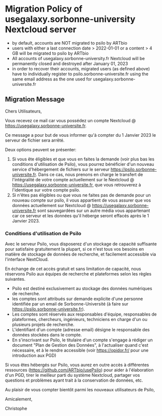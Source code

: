 # Migration Policy of usegalaxy.sorbonne-university Nextcloud server

- by default, accounts are NOT migrated to psilo by ARTbio
- users with either a last connection date > 2022-01-01 or a content > 4 GB will be migrated to psilo by ARTbio
- All accounts of usegalaxy.sorbonne-university.fr Nextcloud will be permanently closed
  and destroyed after January 01, 2023
- in order to recover their accounts, migrated users (as defined above) have to individually
  register to psilo.sorbonne-universite.fr using the same email address as the one used for usegalaxy.sorbonne-universite.fr

## Migration Message
Chers Utilisateurs,

Vous recevez ce mail car vous possédez un compte Nextcloud @ https://usegalaxy.sorbonne-universite.fr.

Ce message a pour but de vous informer qu'à compter du 1 Janvier 2023 le serveur de fichier sera arrêté.

Deux options peuvent se présenter:

1. Si vous ête éligibles et que vous en faites la demande (voir plus bas les conditions d'utilisation de Psilo), vous pourrez bénéficier d'un nouveau service d'hébergement de fichiers sur le serveur https://psilo.sorbonne-universite.fr. Dans ce cas, nous prenons en charge le transfert de l'intégralité de votre compte actuellement sur le Nextcloud @ https://usegalaxy.sorbonne-universite.fr, que vous retrouverez à l'identique sur votre compte psilo.
2. Si n'êtes pas éligibles ou que vous ne faites pas de demande pour un nouveau compte sur psilo, il vous appartient de vous assurer que vos données actuellement sur Nextcloud @ https://usegalaxy.sorbonne-universite.fr sont sauvegardées sur un autre média vous appartenant car ce serveur et les données qu'il héberge seront effacés après le 1 Janvier 2023.

### Conditions d'utilisation de Psilo
Avec le serveur Psilo, vous disposerez d'un stockage de capacité suffisante pour satisfaire gratuitement la plupart, si ce n'est tous vos besoins en matière de stockage de données de recherche, et facilement accessible via l'interface NextCloud.

En échange de cet accès gratuit et sans limitation de capacité, nous réservons Psilo aux équipes de recherche et plateformes selon les règles suivantes.

- Psilo est destiné exclusivement au stockage des données numériques de recherche.
- les comptes sont attribués sur demande explicite d'une personne identifiée par un email de Sorbonne-Université (à faire sur https://psilo.sorbonne-universite.fr).
- Les comptes sont réservés aux responsables d'équipe, responsables de plateformes, chercheurs, ingénieurs, techniciens en charge d'un ou plusieurs projets de recherche.
- L'identifiant d'un compte (adresse email) désigne le responsable des données stockées dans le compte.
- En s'inscrivant sur Psilo, le titulaire d'un compte s'engage à rédiger un document "Plan de Gestion des Données", à l'actualiser quand c'est nécessaire, et à le rendre accessible (voir https://opidor.fr/ pour une introduction aux PGD)


Si vous êtes hébergés sur Psilo, vous aurez en outre accès à différentes ressources (https://github.com/ARTbio/usePsilo) pour aider à l'élaboration d'un PGD, tirer le meilleur parti du système Nextcloud, partager vos questions et problèmes ayant trait à la conservation de données, etc.
  

Au plaisir de vous compter bientôt parmi les nouveaux utilisateurs de Psilo,

Amicalement,

Christophe
